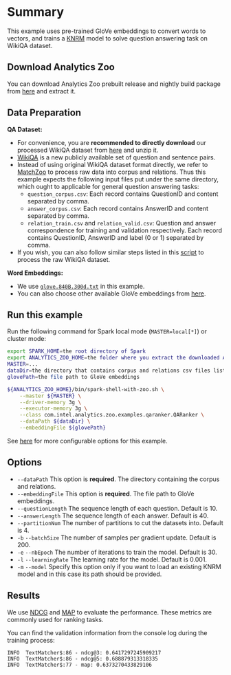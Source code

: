 # Summary
This example uses pre-trained GloVe embeddings to convert words to vectors,
and trains a [KNRM](https://arxiv.org/abs/1706.06613) model to solve question answering task 
on WikiQA dataset.


## Download Analytics Zoo
You can download Analytics Zoo prebuilt release and nightly build package from [here](https://analytics-zoo.github.io/master/#release-download/) and extract it.


## Data Preparation
__QA Dataset:__
- For convenience, you are __recommended to directly download__ our processed WikiQA dataset from [here](https://s3.amazonaws.com/analytics-zoo-data/WikiQAProcessed.zip) and unzip it.
- [WikiQA](https://www.microsoft.com/en-us/download/details.aspx?id=52419) is a new publicly available set of question and sentence pairs.
- Instead of using original WikiQA dataset format directly, we refer to [MatchZoo](https://github.com/NTMC-Community/MatchZoo) to process raw data into corpus and relations.
Thus this example expects the following input files put under the same directory, which ought to applicable for general question answering tasks:
    - `question_corpus.csv`: Each record contains QuestionID and content separated by comma.
    - `answer_corpus.csv`: Each record contains AnswerID and content separated by comma.
    - `relation_train.csv` and `relation_valid.csv`: Question and answer correspondence for training and validation respectively. Each record contains QuestionID, AnswerID and label (0 or 1) separated by comma.
- If you wish, you can also follow similar steps listed in this [script](https://github.com/NTMC-Community/MatchZoo/blob/v1.0/data/WikiQA/run_data.sh) to process the raw WikiQA dataset.

__Word Embeddings:__
- We use [`glove.840B.300d.txt`](http://nlp.stanford.edu/data/glove.840B.300d.zip) in this example.
- You can also choose other available GloVe embeddings from [here](https://nlp.stanford.edu/projects/glove/).


## Run this example
Run the following command for Spark local mode (`MASTER=local[*]`) or cluster mode:

```bash
export SPARK_HOME=the root directory of Spark
export ANALYTICS_ZOO_HOME=the folder where you extract the downloaded Analytics Zoo zip package
MASTER=...
dataDir=the directory that contains corpus and relations csv files listed above
glovePath=the file path to GloVe embeddings

${ANALYTICS_ZOO_HOME}/bin/spark-shell-with-zoo.sh \
    --master ${MASTER} \
    --driver-memory 3g \
    --executor-memory 3g \
    --class com.intel.analytics.zoo.examples.qaranker.QARanker \
    --dataPath ${dataDir} \
    --embeddingFile ${glovePath}
```
See [here](#options) for more configurable options for this example.


## Options
* `--dataPath` This option is __required__. The directory containing the corpus and relations.
* `--embeddingFile` This option is __required__. The file path to GloVe embeddings.
* `--questionLength` The sequence length of each question. Default is 10.
* `--answerLength` The sequence length of each answer. Default is 40.
* `--partitionNum` The number of partitions to cut the datasets into. Default is 4.
* `-b` `--batchSize` The number of samples per gradient update. Default is 200.
* `-e` `--nbEpoch` The number of iterations to train the model. Default is 30.
* `-l` `--learningRate` The learning rate for the model. Default is 0.001.
* `-m` `--model` Specify this option only if you want to load an existing KNRM model and in this case its path should be provided.


## Results
We use [NDCG](https://en.wikipedia.org/wiki/Evaluation_measures_(information_retrieval)#Discounted_cumulative_gain) and [MAP](https://en.wikipedia.org/wiki/Evaluation_measures_(information_retrieval)#Mean_average_precision) to evaluate the performance. These metrics are commonly used for ranking tasks.

You can find the validation information from the console log during the training process:
```
INFO  TextMatcher$:86 - ndcg@3: 0.6417297245909217
INFO  TextMatcher$:86 - ndcg@5: 0.688879313318335
INFO  TextMatcher$:77 - map: 0.6373270433829106
```
